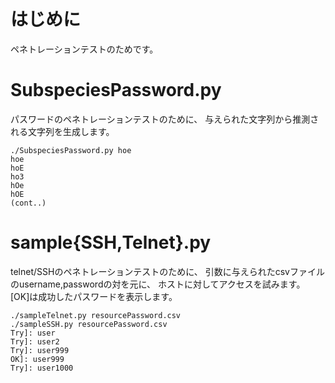 はじめに
===========
ペネトレーションテストのためです。

SubspeciesPassword.py
=========================

パスワードのペネトレーションテストのために、
与えられた文字列から推測される文字列を生成します。

```text
./SubspeciesPassword.py hoe
hoe
hoE
ho3
hOe
hOE
(cont..)
```

sample{SSH,Telnet}.py
================================

telnet/SSHのペネトレーションテストのために、
引数に与えられたcsvファイルのusername,passwordの対を元に、
ホストに対してアクセスを試みます。
[OK]は成功したパスワードを表示します。

```text
./sampleTelnet.py resourcePassword.csv
./sampleSSH.py resourcePassword.csv
Try]: user
Try]: user2
Try]: user999
OK]: user999
Try]: user1000
```
